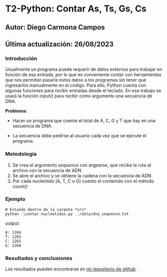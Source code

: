 # T2-Python: Contar As, Ts, Gs, Cs

## Autor: Diego Carmona Campos
## Última actualización: 26/08/2023

### **Introducción**
Usualmente un programa puede requerir de datos externos para trabajar en función de esa entrada, por lo que es conveniente contar con herramientas que nos permitan pasarle estos datos a los programas sin tener que ingresarlos manualmente en el código. Para ello, Python cuenta con algunas funciones para recibir entradas desde el teclado. En ese trabajo se usará la función *input()* para recibir como argumento una secuencia de DNA.

**Problema:**

- Hacer un programa que cuente el total de A, C, G y T que hay en una secuencia de DNA.

- La secuencia debe pedirse al usuario cada vez que se ejecute el programa.


### **Metodología**
1. Se crea el argumento *sequence* con *argparse*, que recibe la ruta al archivo con la secuencia de ADN
2. Se abre el archivo y se obtiene la cadena con la secuencia de ADN
3. Por cada nucleótido (A, T, C o G) cuento el contenido con el método *count()*

### Ejemplo
```
# Estando dentro de la carpeta *src*
python .\contar_nucleotidos.py ../data/dna_sequence.txt
```
output:
```
A: 1264
T: 1203
C: 1265
G: 1268
```

### **Resultados y conclusiones**
Los resultados pueden encontrarse en [mi repositorio de github](https://github.com/diegocarcam/pythonI/tree/master/tareas/T2-Python).